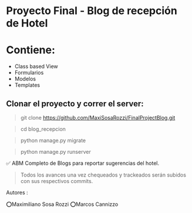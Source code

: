 # Proyecto Final - Blog de recepción de Hotel

# Contiene: 

 - Class based View
 - Formularios
 - Modelos
 - Templates

## Clonar el proyecto y correr el server:

>git clone https://github.com/MaxiSosaRozzi/FinalProjectBlog.git

> cd blog_recepcion

> python manage.py migrate

> python manage.py runserver


✅ ABM Completo de Blogs para reportar sugerencias del hotel.

> Todos los avances una vez chequeados y trackeados serán subidos con sus respectivos commits.

Autores :

⭕Maximiliano Sosa Rozzi
⭕Marcos Cannizzo
 
 
